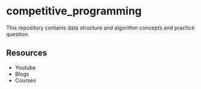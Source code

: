 # competitive_programming
This repository contains data structure and algorithm concepts and practice question.

## Resources
- Youtube
- Blogs
- Courses
